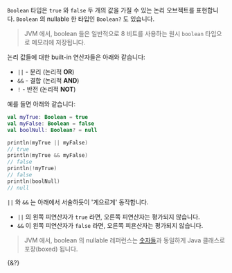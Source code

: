 `Boolean` 타입은 `true` 와 `false` 두 개의 값을 가질 수 있는 논리 오브젝트를 표현합니다.
`Boolean` 의 nullable 한 타입인 `Boolean?` 도 있습니다.

> JVM 에서, boolean 들은 일반적으로 8 비트를 사용하는 원시 `boolean` 타입으로 메모리에 저장됩니다.

논리 값들에 대한 built-in 연산자들은 아래와 같습니다:

- `||` - 분리 (논리적 **OR**)
- `&&` - 결합 (논리적 **AND**)
- `!` - 반전 (논리적 **NOT**)

예를 들면 아래와 같습니다:

```kotlin
val myTrue: Boolean = true
val myFalse: Boolean = false
val boolNull: Boolean? = null

println(myTrue || myFalse)
// true
println(myTrue && myFalse)
// false
println(!myTrue)
// false
println(boolNull)
// null
```

`||` 와 `&&` 는 아래에서 서술하듯이 '게으르게' 동작합니다.

- `||` 의 왼쪽 피연산자가 `true` 라면, 오른쪽 피연산자는 평가되지 않습니다.
- `&&` 이 왼쪽 피연산자가 `false` 라면, 오른쪽 피욘산자는 평가되지 않습니다.

> JVM 에서, boolean 의 nullable 레퍼런스는 [숫자들](/docs/numbers.md#jvm-에서의-숫자-표현)과 동일하게 Java 클래스로 포장(boxed) 됩니다.

{&?}

